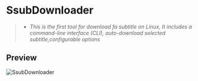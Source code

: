 # SsubDownloader
>* *This is the first tool for download fa subtitle on Linux, It includes a command-line interface (CLI), auto-download selected subtitle,configurable options*
## Preview
![SsubDownloader](https://media.giphy.com/media/oJPGpDi1EboONREzbX/giphy.gif)
